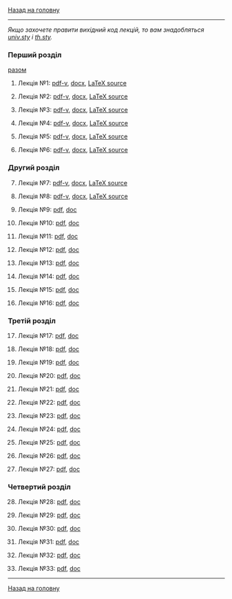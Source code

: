 <!--DEBUG-->

[Назад на головну](../README.md)

---

_Якщо захочете правити вихідний код лекцій, то вам знадобляться [univ.sty](univ.sty) і [th.sty](th.sty)._

### Перший розділ

[разом](ch-1-v.pdf)

1. Лекція №1: [pdf-v](1-v.pdf), [docx](1.docx), [LaTeX source](1.tex)

2. Лекція №2: [pdf-v](2-v.pdf), [docx](2.docx), [LaTeX source](2.tex)

3. Лекція №3: [pdf-v](3-v.pdf), [docx](3.docx), [LaTeX source](3.tex)

4. Лекція №4: [pdf-v](4-v.pdf), [docx](4.docx), [LaTeX source](4.tex)

5. Лекція №5: [pdf-v](5-v.pdf), [docx](5.docx), [LaTeX source](5.tex)

6. Лекція №6: [pdf-v](6-v.pdf), [docx](6.docx), [LaTeX source](6.tex)

### Другий розділ

7. Лекція №7: [pdf-v](7-v.pdf), [docx](7.docx), [LaTeX source](7.tex)

8. Лекція №8: [pdf-v](8-v.pdf), [docx](8.docx), [LaTeX source](8.tex)

9. Лекція №9: [pdf](9.pdf), [doc](9.doc)

10. Лекція №10: [pdf](10.pdf), [doc](10.doc)

11. Лекція №11: [pdf](11.pdf), [doc](11.doc)

12. Лекція №12: [pdf](12.pdf), [doc](12.doc)

13. Лекція №13: [pdf](13.pdf), [doc](13.doc)

14. Лекція №14: [pdf](14.pdf), [doc](14.doc)

15. Лекція №15: [pdf](15.pdf), [doc](15.doc)

16. Лекція №16: [pdf](16.pdf), [doc](16.doc)

### Третій розділ

17. Лекція №17: [pdf](17.pdf), [doc](17.doc)

18. Лекція №18: [pdf](18.pdf), [doc](18.doc)

19. Лекція №19: [pdf](19.pdf), [doc](19.doc)

20. Лекція №20: [pdf](20.pdf), [doc](20.doc)

21. Лекція №21: [pdf](21.pdf), [doc](21.doc)

22. Лекція №22: [pdf](22.pdf), [doc](22.doc)

23. Лекція №23: [pdf](23.pdf), [doc](23.doc)

24. Лекція №24: [pdf](24.pdf), [doc](24.doc)

25. Лекція №25: [pdf](25.pdf), [doc](25.doc)

26. Лекція №26: [pdf](26.pdf), [doc](26.doc)

27. Лекція №27: [pdf](27.pdf), [doc](27.doc)

### Четвертий розділ

28. Лекція №28: [pdf](28.pdf), [doc](28.doc)

29. Лекція №29: [pdf](29.pdf), [doc](29.doc)

30. Лекція №30: [pdf](30.pdf), [doc](30.doc)

31. Лекція №31: [pdf](31.pdf), [doc](31.doc)

32. Лекція №32: [pdf](32.pdf), [doc](32.doc)

33. Лекція №33: [pdf](33.pdf), [doc](33.doc)

---

[Назад на головну](../README.md)
